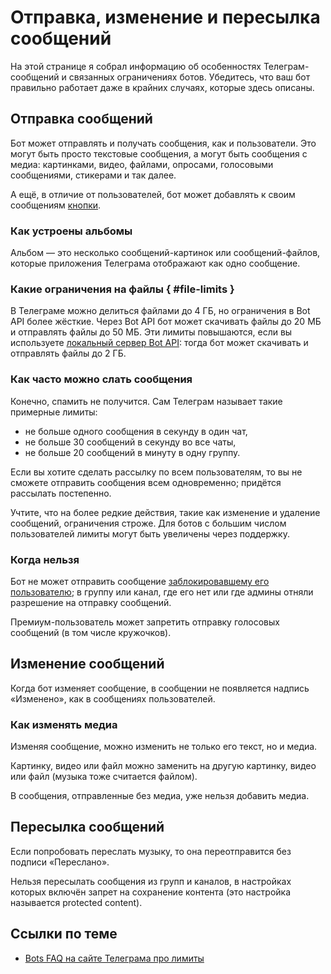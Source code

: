 # Отправка, изменение и пересылка сообщений

На этой странице я собрал информацию об особенностях Телеграм-сообщений и связанных ограничениях ботов.
Убедитесь, что ваш бот правильно работает даже в крайних случаях, которые здесь описаны.

## Отправка сообщений

Бот может отправлять и получать сообщения, как и пользователи. Это могут быть просто текстовые сообщения, а могут быть
сообщения с медиа: картинками, видео, файлами, опросами, голосовыми сообщениями, стикерами и так далее.

А ещё, в отличие от пользователей, бот может добавлять к своим сообщениям [кнопки](../messages/buttons).

### Как устроены альбомы

Альбом — это несколько сообщений-картинок или сообщений-файлов, которые приложения Телеграма отображают как одно сообщение.

### Какие ограничения на файлы { #file-limits }

В Телеграме можно делиться файлами до 4 ГБ, но ограничения в Bot API более жёсткие. Через Bot API бот может скачивать
файлы до 20 МБ и отправлять файлы до 50 МБ. Эти лимиты повышаются, если вы используете
[локальный сервер Bot API](../dev/api#local-bot-api): тогда бот может скачивать и отправлять файлы до 2 ГБ.

### Как часто можно слать сообщения

Конечно, спамить не получится. Сам Телеграм называет такие примерные лимиты:

- не больше одного сообщения в секунду в один чат,
- не больше 30 сообщений в секунду во все чаты,
- не больше 20 сообщений в минуту в одну группу.

Если вы хотите сделать рассылку по всем пользователям, то вы не сможете отправить сообщения всем одновременно;
придётся рассылать постепенно.

Учтите, что на более редкие действия, такие как изменение и удаление сообщений, ограничения строже.
Для ботов с большим числом пользователей лимиты могут быть увеличены через поддержку.

### Когда нельзя

Бот не может отправить сообщение [заблокировавшему его пользователю](../chats/pm#block);
в группу или канал, где его нет или где админы отняли разрешение на отправку сообщений.

Премиум-пользователь может запретить отправку голосовых сообщений (в том числе кружочков).

## Изменение сообщений

Когда бот изменяет сообщение, в сообщении не появляется надпись «Изменено», как в сообщениях пользователей.

### Как изменять медиа

Изменяя сообщение, можно изменить не только его текст, но и медиа.

Картинку, видео или файл можно заменить на другую картинку, видео или файл (музыка тоже считается файлом).

В сообщения, отправленные без медиа, уже нельзя добавить медиа.

## Пересылка сообщений

Если попробовать переслать музыку, то она переотправится без подписи «Переслано».

Нельзя пересылать сообщения из групп и каналов, в настройках которых включён запрет на сохранение контента
(это настройка называется protected content).

## Ссылки по теме

- [Bots FAQ на сайте Телеграма про лимиты](https://core.telegram.org/bots/faq#my-bot-is-hitting-limits-how-do-i-avoid-this)